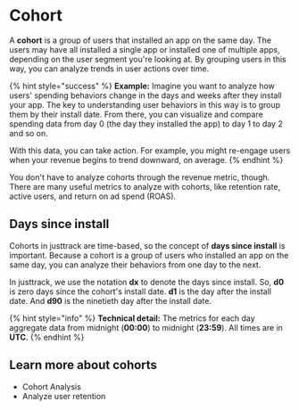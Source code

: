 # Cohort

A **cohort** is a group of users that installed an app on the same day. The users may have all installed a single app or installed one of multiple apps, depending on the user segment you're looking at. By grouping users in this way, you can analyze trends in user actions over time.

{% hint style="success" %}
**Example:** Imagine you want to analyze how users' spending behaviors change in the days and weeks after they install your app. The key to understanding user behaviors in this way is to group them by their install date. From there, you can visualize and compare spending data from day 0 (the day they installed the app) to day 1 to day 2 and so on.



With this data, you can take action. For example, you might re-engage users when your revenue begins to trend downward, on average.
{% endhint %}

You don't have to analyze cohorts through the revenue metric, though. There are many useful metrics to analyze with cohorts, like retention rate, active users, and return on ad spend (ROAS).

## Days since install

Cohorts in justtrack are time-based, so the concept of **days since install** is important. Because a cohort is a group of users who installed an app on the same day, you can analyze their behaviors from one day to the next.&#x20;

In justtrack, we use the notation **dx** to denote the days since install. So, **d0** is zero days since the cohort's install date. **d1** is the day after the install date. And **d90** is the ninetieth day after the install date.

{% hint style="info" %}
**Technical detail:** The metrics for each day aggregate data from midnight (**00:00**) to midnight (**23:59**). All times are in **UTC**.
{% endhint %}

## Learn more about cohorts

* Cohort Analysis
* Analyze user retention
